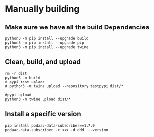 # Manually building

## Make sure we have all the build Dependencies
```
python3 -m pip install --upgrade build
python3 -m pip install --upgrade pip
python3 -m pip install --upgrade twine
```

## Clean, build, and upload
```
rm -r dist
python3 -m build
# pypi test upload
# python3 -m twine upload --repository testpypi dist/*

#pypi upload
python3 -m twine upload dist/*
```

## Install a specific version
```
pip install podaac-data-subscriber==1.7.0
podaac-data-subscriber -c xxx -d ddd  --version
```

